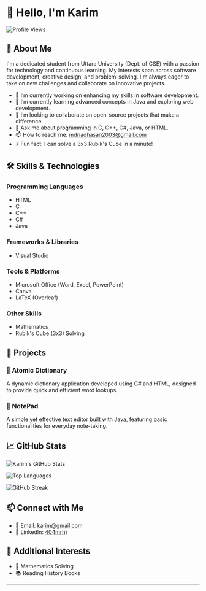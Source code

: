 # 👋 Hello, I'm Karim

![Profile Views](https://komarev.com/ghpvc/?username=Riad&color=blue)

## 🚀 About Me

I'm a dedicated student from Uttara University (Dept. of CSE) with a passion for technology and continuous learning. My interests span across software development, creative design, and problem-solving. I'm always eager to take on new challenges and collaborate on innovative projects.

- 🔭 I’m currently working on enhancing my skills in software development.
- 🌱 I’m currently learning advanced concepts in Java and exploring web development.
- 👯 I’m looking to collaborate on open-source projects that make a difference.
- 💬 Ask me about programming in C, C++, C#, Java, or HTML.
- 📫 How to reach me: [mdriadhasan2003@gmail.com](mailto:mdriadhasan2003@gmail.com)
- ⚡ Fun fact: I can solve a 3x3 Rubik's Cube in a minute!

## 🛠️ Skills & Technologies

### Programming Languages
- HTML
- C
- C++
- C#
- Java

### Frameworks & Libraries
- Visual Studio

### Tools & Platforms
- Microsoft Office (Word, Excel, PowerPoint)
- Canva
- LaTeX (Overleaf)

### Other Skills
- Mathematics
- Rubik's Cube (3x3) Solving

## 📂 Projects

### 🔹 Atomic Dictionary
A dynamic dictionary application developed using C# and HTML, designed to provide quick and efficient word lookups.

### 🔹 NotePad
A simple yet effective text editor built with Java, featuring basic functionalities for everyday note-taking.

## 📈 GitHub Stats

![Karim's GitHub Stats](https://github-readme-stats.vercel.app/api?username=Riad&show_icons=true&theme=radical)

![Top Languages](https://github-readme-stats.vercel.app/api/top-langs/?username=Riad&layout=compact&theme=radical)

![GitHub Streak](https://github-readme-streak-stats.herokuapp.com/?user=Riad&theme=radical)

## 📫 Connect with Me

- 📧 Email: [karim@gmail.com](mailto:mdriadhasan2003@gmail.com)
- 💼 LinkedIn: [404mrh](https://www.linkedin.com/in/404mrh/))
<!-- - 🌐 Personal Website: Coming Soon -->
<!-- - 🐦 Twitter: Coming Soon -->

## 🎯 Additional Interests

- 🧩 Mathematics Solving
- 📚 Reading History Books

---

